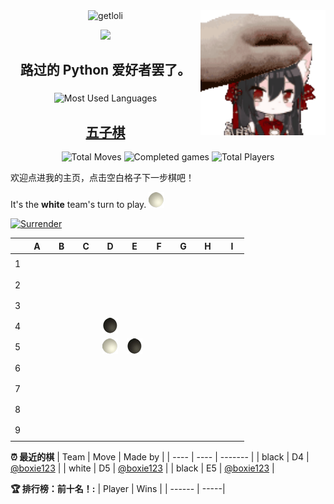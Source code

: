 <img align="right" src="images/motou.gif" alt="touch head" width='200px' />

<div align="center">
  <img src="https://count.getloli.com/get/@boxie123?theme=rule34" alt="getloli" />
</div>

<div align="center">

[![](https://img.shields.io/badge/Blog-%23FFA500.svg?&style=for-the-badge&logo=rss&logoColor=white)](https://boxie123.github.io/)

</div>

<h2 align="center"> 路过的 Python 爱好者罢了。</h2>

<div align="center">
  <img align="middle" src="https://github-readme-stats.vercel.app/api/top-langs/?username=boxie123&bg_color=151515&title_color=00a0ff&text_color=eeeeee&layout=compact" alt="Most Used Languages" />
</div>

<h2 align="center"> 
  <a href="https://zh.wikipedia.org/wiki/%E4%BA%94%E5%AD%90%E6%A3%8B">五子棋</a>
</h2>

<!--START_SECTION:gomoku-->
<div align="center">
  <img src="https://img.shields.io/badge/Total%20moves-3-blue" alt="Total Moves" />
  <img src="https://img.shields.io/badge/Completed%20games-0-brightgreen" alt="Completed games" />
  <img src="https://img.shields.io/badge/Total%20players-1-orange" alt="Total Players" />
</div>

欢迎点进我的主页，点击空白格子下一步棋吧！


It's the **white** team's turn to play. ![](/assets/white.png)

[![Surrender](https://img.shields.io/badge/Surrender%20-%2348e3c9.svg?&style=for-the-badge&logoColor=white)](https://github.com/boxie123/boxie123/issues/new?title=gomoku%7Csurrender&labels=gomoku&body=Just+push+%27Submit+new+issue%27+without+editing+the+title.+The+README+will+be+updated+after+approximately+30+seconds.)



| |A|B|C|D|E|F|G|H|I|
| - | - | - | - | - | - | - | - | - | - |
| 1 | [![](/assets/blank.png)](https://github.com/boxie123/boxie123/issues/new?title=gomoku%7Cdrop%7Cwhite%7CA1&labels=gomoku&body=只需点击“Submi+new+issue”即可下棋！README将在大约30秒后更新。请不要更改issue标题哦.) |[![](/assets/blank.png)](https://github.com/boxie123/boxie123/issues/new?title=gomoku%7Cdrop%7Cwhite%7CB1&labels=gomoku&body=只需点击“Submi+new+issue”即可下棋！README将在大约30秒后更新。请不要更改issue标题哦.) |[![](/assets/blank.png)](https://github.com/boxie123/boxie123/issues/new?title=gomoku%7Cdrop%7Cwhite%7CC1&labels=gomoku&body=只需点击“Submi+new+issue”即可下棋！README将在大约30秒后更新。请不要更改issue标题哦.) |[![](/assets/blank.png)](https://github.com/boxie123/boxie123/issues/new?title=gomoku%7Cdrop%7Cwhite%7CD1&labels=gomoku&body=只需点击“Submi+new+issue”即可下棋！README将在大约30秒后更新。请不要更改issue标题哦.) |[![](/assets/blank.png)](https://github.com/boxie123/boxie123/issues/new?title=gomoku%7Cdrop%7Cwhite%7CE1&labels=gomoku&body=只需点击“Submi+new+issue”即可下棋！README将在大约30秒后更新。请不要更改issue标题哦.) |[![](/assets/blank.png)](https://github.com/boxie123/boxie123/issues/new?title=gomoku%7Cdrop%7Cwhite%7CF1&labels=gomoku&body=只需点击“Submi+new+issue”即可下棋！README将在大约30秒后更新。请不要更改issue标题哦.) |[![](/assets/blank.png)](https://github.com/boxie123/boxie123/issues/new?title=gomoku%7Cdrop%7Cwhite%7CG1&labels=gomoku&body=只需点击“Submi+new+issue”即可下棋！README将在大约30秒后更新。请不要更改issue标题哦.) |[![](/assets/blank.png)](https://github.com/boxie123/boxie123/issues/new?title=gomoku%7Cdrop%7Cwhite%7CH1&labels=gomoku&body=只需点击“Submi+new+issue”即可下棋！README将在大约30秒后更新。请不要更改issue标题哦.) |[![](/assets/blank.png)](https://github.com/boxie123/boxie123/issues/new?title=gomoku%7Cdrop%7Cwhite%7CI1&labels=gomoku&body=只需点击“Submi+new+issue”即可下棋！README将在大约30秒后更新。请不要更改issue标题哦.) |
| 2 | [![](/assets/blank.png)](https://github.com/boxie123/boxie123/issues/new?title=gomoku%7Cdrop%7Cwhite%7CA2&labels=gomoku&body=只需点击“Submi+new+issue”即可下棋！README将在大约30秒后更新。请不要更改issue标题哦.) |[![](/assets/blank.png)](https://github.com/boxie123/boxie123/issues/new?title=gomoku%7Cdrop%7Cwhite%7CB2&labels=gomoku&body=只需点击“Submi+new+issue”即可下棋！README将在大约30秒后更新。请不要更改issue标题哦.) |[![](/assets/blank.png)](https://github.com/boxie123/boxie123/issues/new?title=gomoku%7Cdrop%7Cwhite%7CC2&labels=gomoku&body=只需点击“Submi+new+issue”即可下棋！README将在大约30秒后更新。请不要更改issue标题哦.) |[![](/assets/blank.png)](https://github.com/boxie123/boxie123/issues/new?title=gomoku%7Cdrop%7Cwhite%7CD2&labels=gomoku&body=只需点击“Submi+new+issue”即可下棋！README将在大约30秒后更新。请不要更改issue标题哦.) |[![](/assets/blank.png)](https://github.com/boxie123/boxie123/issues/new?title=gomoku%7Cdrop%7Cwhite%7CE2&labels=gomoku&body=只需点击“Submi+new+issue”即可下棋！README将在大约30秒后更新。请不要更改issue标题哦.) |[![](/assets/blank.png)](https://github.com/boxie123/boxie123/issues/new?title=gomoku%7Cdrop%7Cwhite%7CF2&labels=gomoku&body=只需点击“Submi+new+issue”即可下棋！README将在大约30秒后更新。请不要更改issue标题哦.) |[![](/assets/blank.png)](https://github.com/boxie123/boxie123/issues/new?title=gomoku%7Cdrop%7Cwhite%7CG2&labels=gomoku&body=只需点击“Submi+new+issue”即可下棋！README将在大约30秒后更新。请不要更改issue标题哦.) |[![](/assets/blank.png)](https://github.com/boxie123/boxie123/issues/new?title=gomoku%7Cdrop%7Cwhite%7CH2&labels=gomoku&body=只需点击“Submi+new+issue”即可下棋！README将在大约30秒后更新。请不要更改issue标题哦.) |[![](/assets/blank.png)](https://github.com/boxie123/boxie123/issues/new?title=gomoku%7Cdrop%7Cwhite%7CI2&labels=gomoku&body=只需点击“Submi+new+issue”即可下棋！README将在大约30秒后更新。请不要更改issue标题哦.) |
| 3 | [![](/assets/blank.png)](https://github.com/boxie123/boxie123/issues/new?title=gomoku%7Cdrop%7Cwhite%7CA3&labels=gomoku&body=只需点击“Submi+new+issue”即可下棋！README将在大约30秒后更新。请不要更改issue标题哦.) |[![](/assets/blank.png)](https://github.com/boxie123/boxie123/issues/new?title=gomoku%7Cdrop%7Cwhite%7CB3&labels=gomoku&body=只需点击“Submi+new+issue”即可下棋！README将在大约30秒后更新。请不要更改issue标题哦.) |[![](/assets/blank.png)](https://github.com/boxie123/boxie123/issues/new?title=gomoku%7Cdrop%7Cwhite%7CC3&labels=gomoku&body=只需点击“Submi+new+issue”即可下棋！README将在大约30秒后更新。请不要更改issue标题哦.) |[![](/assets/blank.png)](https://github.com/boxie123/boxie123/issues/new?title=gomoku%7Cdrop%7Cwhite%7CD3&labels=gomoku&body=只需点击“Submi+new+issue”即可下棋！README将在大约30秒后更新。请不要更改issue标题哦.) |[![](/assets/blank.png)](https://github.com/boxie123/boxie123/issues/new?title=gomoku%7Cdrop%7Cwhite%7CE3&labels=gomoku&body=只需点击“Submi+new+issue”即可下棋！README将在大约30秒后更新。请不要更改issue标题哦.) |[![](/assets/blank.png)](https://github.com/boxie123/boxie123/issues/new?title=gomoku%7Cdrop%7Cwhite%7CF3&labels=gomoku&body=只需点击“Submi+new+issue”即可下棋！README将在大约30秒后更新。请不要更改issue标题哦.) |[![](/assets/blank.png)](https://github.com/boxie123/boxie123/issues/new?title=gomoku%7Cdrop%7Cwhite%7CG3&labels=gomoku&body=只需点击“Submi+new+issue”即可下棋！README将在大约30秒后更新。请不要更改issue标题哦.) |[![](/assets/blank.png)](https://github.com/boxie123/boxie123/issues/new?title=gomoku%7Cdrop%7Cwhite%7CH3&labels=gomoku&body=只需点击“Submi+new+issue”即可下棋！README将在大约30秒后更新。请不要更改issue标题哦.) |[![](/assets/blank.png)](https://github.com/boxie123/boxie123/issues/new?title=gomoku%7Cdrop%7Cwhite%7CI3&labels=gomoku&body=只需点击“Submi+new+issue”即可下棋！README将在大约30秒后更新。请不要更改issue标题哦.) |
| 4 | [![](/assets/blank.png)](https://github.com/boxie123/boxie123/issues/new?title=gomoku%7Cdrop%7Cwhite%7CA4&labels=gomoku&body=只需点击“Submi+new+issue”即可下棋！README将在大约30秒后更新。请不要更改issue标题哦.) |[![](/assets/blank.png)](https://github.com/boxie123/boxie123/issues/new?title=gomoku%7Cdrop%7Cwhite%7CB4&labels=gomoku&body=只需点击“Submi+new+issue”即可下棋！README将在大约30秒后更新。请不要更改issue标题哦.) |[![](/assets/blank.png)](https://github.com/boxie123/boxie123/issues/new?title=gomoku%7Cdrop%7Cwhite%7CC4&labels=gomoku&body=只需点击“Submi+new+issue”即可下棋！README将在大约30秒后更新。请不要更改issue标题哦.) |![](/assets/black.png) |[![](/assets/blank.png)](https://github.com/boxie123/boxie123/issues/new?title=gomoku%7Cdrop%7Cwhite%7CE4&labels=gomoku&body=只需点击“Submi+new+issue”即可下棋！README将在大约30秒后更新。请不要更改issue标题哦.) |[![](/assets/blank.png)](https://github.com/boxie123/boxie123/issues/new?title=gomoku%7Cdrop%7Cwhite%7CF4&labels=gomoku&body=只需点击“Submi+new+issue”即可下棋！README将在大约30秒后更新。请不要更改issue标题哦.) |[![](/assets/blank.png)](https://github.com/boxie123/boxie123/issues/new?title=gomoku%7Cdrop%7Cwhite%7CG4&labels=gomoku&body=只需点击“Submi+new+issue”即可下棋！README将在大约30秒后更新。请不要更改issue标题哦.) |[![](/assets/blank.png)](https://github.com/boxie123/boxie123/issues/new?title=gomoku%7Cdrop%7Cwhite%7CH4&labels=gomoku&body=只需点击“Submi+new+issue”即可下棋！README将在大约30秒后更新。请不要更改issue标题哦.) |[![](/assets/blank.png)](https://github.com/boxie123/boxie123/issues/new?title=gomoku%7Cdrop%7Cwhite%7CI4&labels=gomoku&body=只需点击“Submi+new+issue”即可下棋！README将在大约30秒后更新。请不要更改issue标题哦.) |
| 5 | [![](/assets/blank.png)](https://github.com/boxie123/boxie123/issues/new?title=gomoku%7Cdrop%7Cwhite%7CA5&labels=gomoku&body=只需点击“Submi+new+issue”即可下棋！README将在大约30秒后更新。请不要更改issue标题哦.) |[![](/assets/blank.png)](https://github.com/boxie123/boxie123/issues/new?title=gomoku%7Cdrop%7Cwhite%7CB5&labels=gomoku&body=只需点击“Submi+new+issue”即可下棋！README将在大约30秒后更新。请不要更改issue标题哦.) |[![](/assets/blank.png)](https://github.com/boxie123/boxie123/issues/new?title=gomoku%7Cdrop%7Cwhite%7CC5&labels=gomoku&body=只需点击“Submi+new+issue”即可下棋！README将在大约30秒后更新。请不要更改issue标题哦.) |![](/assets/white.png) |![](/assets/black.png) |[![](/assets/blank.png)](https://github.com/boxie123/boxie123/issues/new?title=gomoku%7Cdrop%7Cwhite%7CF5&labels=gomoku&body=只需点击“Submi+new+issue”即可下棋！README将在大约30秒后更新。请不要更改issue标题哦.) |[![](/assets/blank.png)](https://github.com/boxie123/boxie123/issues/new?title=gomoku%7Cdrop%7Cwhite%7CG5&labels=gomoku&body=只需点击“Submi+new+issue”即可下棋！README将在大约30秒后更新。请不要更改issue标题哦.) |[![](/assets/blank.png)](https://github.com/boxie123/boxie123/issues/new?title=gomoku%7Cdrop%7Cwhite%7CH5&labels=gomoku&body=只需点击“Submi+new+issue”即可下棋！README将在大约30秒后更新。请不要更改issue标题哦.) |[![](/assets/blank.png)](https://github.com/boxie123/boxie123/issues/new?title=gomoku%7Cdrop%7Cwhite%7CI5&labels=gomoku&body=只需点击“Submi+new+issue”即可下棋！README将在大约30秒后更新。请不要更改issue标题哦.) |
| 6 | [![](/assets/blank.png)](https://github.com/boxie123/boxie123/issues/new?title=gomoku%7Cdrop%7Cwhite%7CA6&labels=gomoku&body=只需点击“Submi+new+issue”即可下棋！README将在大约30秒后更新。请不要更改issue标题哦.) |[![](/assets/blank.png)](https://github.com/boxie123/boxie123/issues/new?title=gomoku%7Cdrop%7Cwhite%7CB6&labels=gomoku&body=只需点击“Submi+new+issue”即可下棋！README将在大约30秒后更新。请不要更改issue标题哦.) |[![](/assets/blank.png)](https://github.com/boxie123/boxie123/issues/new?title=gomoku%7Cdrop%7Cwhite%7CC6&labels=gomoku&body=只需点击“Submi+new+issue”即可下棋！README将在大约30秒后更新。请不要更改issue标题哦.) |[![](/assets/blank.png)](https://github.com/boxie123/boxie123/issues/new?title=gomoku%7Cdrop%7Cwhite%7CD6&labels=gomoku&body=只需点击“Submi+new+issue”即可下棋！README将在大约30秒后更新。请不要更改issue标题哦.) |[![](/assets/blank.png)](https://github.com/boxie123/boxie123/issues/new?title=gomoku%7Cdrop%7Cwhite%7CE6&labels=gomoku&body=只需点击“Submi+new+issue”即可下棋！README将在大约30秒后更新。请不要更改issue标题哦.) |[![](/assets/blank.png)](https://github.com/boxie123/boxie123/issues/new?title=gomoku%7Cdrop%7Cwhite%7CF6&labels=gomoku&body=只需点击“Submi+new+issue”即可下棋！README将在大约30秒后更新。请不要更改issue标题哦.) |[![](/assets/blank.png)](https://github.com/boxie123/boxie123/issues/new?title=gomoku%7Cdrop%7Cwhite%7CG6&labels=gomoku&body=只需点击“Submi+new+issue”即可下棋！README将在大约30秒后更新。请不要更改issue标题哦.) |[![](/assets/blank.png)](https://github.com/boxie123/boxie123/issues/new?title=gomoku%7Cdrop%7Cwhite%7CH6&labels=gomoku&body=只需点击“Submi+new+issue”即可下棋！README将在大约30秒后更新。请不要更改issue标题哦.) |[![](/assets/blank.png)](https://github.com/boxie123/boxie123/issues/new?title=gomoku%7Cdrop%7Cwhite%7CI6&labels=gomoku&body=只需点击“Submi+new+issue”即可下棋！README将在大约30秒后更新。请不要更改issue标题哦.) |
| 7 | [![](/assets/blank.png)](https://github.com/boxie123/boxie123/issues/new?title=gomoku%7Cdrop%7Cwhite%7CA7&labels=gomoku&body=只需点击“Submi+new+issue”即可下棋！README将在大约30秒后更新。请不要更改issue标题哦.) |[![](/assets/blank.png)](https://github.com/boxie123/boxie123/issues/new?title=gomoku%7Cdrop%7Cwhite%7CB7&labels=gomoku&body=只需点击“Submi+new+issue”即可下棋！README将在大约30秒后更新。请不要更改issue标题哦.) |[![](/assets/blank.png)](https://github.com/boxie123/boxie123/issues/new?title=gomoku%7Cdrop%7Cwhite%7CC7&labels=gomoku&body=只需点击“Submi+new+issue”即可下棋！README将在大约30秒后更新。请不要更改issue标题哦.) |[![](/assets/blank.png)](https://github.com/boxie123/boxie123/issues/new?title=gomoku%7Cdrop%7Cwhite%7CD7&labels=gomoku&body=只需点击“Submi+new+issue”即可下棋！README将在大约30秒后更新。请不要更改issue标题哦.) |[![](/assets/blank.png)](https://github.com/boxie123/boxie123/issues/new?title=gomoku%7Cdrop%7Cwhite%7CE7&labels=gomoku&body=只需点击“Submi+new+issue”即可下棋！README将在大约30秒后更新。请不要更改issue标题哦.) |[![](/assets/blank.png)](https://github.com/boxie123/boxie123/issues/new?title=gomoku%7Cdrop%7Cwhite%7CF7&labels=gomoku&body=只需点击“Submi+new+issue”即可下棋！README将在大约30秒后更新。请不要更改issue标题哦.) |[![](/assets/blank.png)](https://github.com/boxie123/boxie123/issues/new?title=gomoku%7Cdrop%7Cwhite%7CG7&labels=gomoku&body=只需点击“Submi+new+issue”即可下棋！README将在大约30秒后更新。请不要更改issue标题哦.) |[![](/assets/blank.png)](https://github.com/boxie123/boxie123/issues/new?title=gomoku%7Cdrop%7Cwhite%7CH7&labels=gomoku&body=只需点击“Submi+new+issue”即可下棋！README将在大约30秒后更新。请不要更改issue标题哦.) |[![](/assets/blank.png)](https://github.com/boxie123/boxie123/issues/new?title=gomoku%7Cdrop%7Cwhite%7CI7&labels=gomoku&body=只需点击“Submi+new+issue”即可下棋！README将在大约30秒后更新。请不要更改issue标题哦.) |
| 8 | [![](/assets/blank.png)](https://github.com/boxie123/boxie123/issues/new?title=gomoku%7Cdrop%7Cwhite%7CA8&labels=gomoku&body=只需点击“Submi+new+issue”即可下棋！README将在大约30秒后更新。请不要更改issue标题哦.) |[![](/assets/blank.png)](https://github.com/boxie123/boxie123/issues/new?title=gomoku%7Cdrop%7Cwhite%7CB8&labels=gomoku&body=只需点击“Submi+new+issue”即可下棋！README将在大约30秒后更新。请不要更改issue标题哦.) |[![](/assets/blank.png)](https://github.com/boxie123/boxie123/issues/new?title=gomoku%7Cdrop%7Cwhite%7CC8&labels=gomoku&body=只需点击“Submi+new+issue”即可下棋！README将在大约30秒后更新。请不要更改issue标题哦.) |[![](/assets/blank.png)](https://github.com/boxie123/boxie123/issues/new?title=gomoku%7Cdrop%7Cwhite%7CD8&labels=gomoku&body=只需点击“Submi+new+issue”即可下棋！README将在大约30秒后更新。请不要更改issue标题哦.) |[![](/assets/blank.png)](https://github.com/boxie123/boxie123/issues/new?title=gomoku%7Cdrop%7Cwhite%7CE8&labels=gomoku&body=只需点击“Submi+new+issue”即可下棋！README将在大约30秒后更新。请不要更改issue标题哦.) |[![](/assets/blank.png)](https://github.com/boxie123/boxie123/issues/new?title=gomoku%7Cdrop%7Cwhite%7CF8&labels=gomoku&body=只需点击“Submi+new+issue”即可下棋！README将在大约30秒后更新。请不要更改issue标题哦.) |[![](/assets/blank.png)](https://github.com/boxie123/boxie123/issues/new?title=gomoku%7Cdrop%7Cwhite%7CG8&labels=gomoku&body=只需点击“Submi+new+issue”即可下棋！README将在大约30秒后更新。请不要更改issue标题哦.) |[![](/assets/blank.png)](https://github.com/boxie123/boxie123/issues/new?title=gomoku%7Cdrop%7Cwhite%7CH8&labels=gomoku&body=只需点击“Submi+new+issue”即可下棋！README将在大约30秒后更新。请不要更改issue标题哦.) |[![](/assets/blank.png)](https://github.com/boxie123/boxie123/issues/new?title=gomoku%7Cdrop%7Cwhite%7CI8&labels=gomoku&body=只需点击“Submi+new+issue”即可下棋！README将在大约30秒后更新。请不要更改issue标题哦.) |
| 9 | [![](/assets/blank.png)](https://github.com/boxie123/boxie123/issues/new?title=gomoku%7Cdrop%7Cwhite%7CA9&labels=gomoku&body=只需点击“Submi+new+issue”即可下棋！README将在大约30秒后更新。请不要更改issue标题哦.) |[![](/assets/blank.png)](https://github.com/boxie123/boxie123/issues/new?title=gomoku%7Cdrop%7Cwhite%7CB9&labels=gomoku&body=只需点击“Submi+new+issue”即可下棋！README将在大约30秒后更新。请不要更改issue标题哦.) |[![](/assets/blank.png)](https://github.com/boxie123/boxie123/issues/new?title=gomoku%7Cdrop%7Cwhite%7CC9&labels=gomoku&body=只需点击“Submi+new+issue”即可下棋！README将在大约30秒后更新。请不要更改issue标题哦.) |[![](/assets/blank.png)](https://github.com/boxie123/boxie123/issues/new?title=gomoku%7Cdrop%7Cwhite%7CD9&labels=gomoku&body=只需点击“Submi+new+issue”即可下棋！README将在大约30秒后更新。请不要更改issue标题哦.) |[![](/assets/blank.png)](https://github.com/boxie123/boxie123/issues/new?title=gomoku%7Cdrop%7Cwhite%7CE9&labels=gomoku&body=只需点击“Submi+new+issue”即可下棋！README将在大约30秒后更新。请不要更改issue标题哦.) |[![](/assets/blank.png)](https://github.com/boxie123/boxie123/issues/new?title=gomoku%7Cdrop%7Cwhite%7CF9&labels=gomoku&body=只需点击“Submi+new+issue”即可下棋！README将在大约30秒后更新。请不要更改issue标题哦.) |[![](/assets/blank.png)](https://github.com/boxie123/boxie123/issues/new?title=gomoku%7Cdrop%7Cwhite%7CG9&labels=gomoku&body=只需点击“Submi+new+issue”即可下棋！README将在大约30秒后更新。请不要更改issue标题哦.) |[![](/assets/blank.png)](https://github.com/boxie123/boxie123/issues/new?title=gomoku%7Cdrop%7Cwhite%7CH9&labels=gomoku&body=只需点击“Submi+new+issue”即可下棋！README将在大约30秒后更新。请不要更改issue标题哦.) |[![](/assets/blank.png)](https://github.com/boxie123/boxie123/issues/new?title=gomoku%7Cdrop%7Cwhite%7CI9&labels=gomoku&body=只需点击“Submi+new+issue”即可下棋！README将在大约30秒后更新。请不要更改issue标题哦.) |


**:alarm_clock: 最近的棋**
| Team | Move | Made by |
| ---- | ---- | ------- |
| black | D4 | [@boxie123](https://github.com/boxie123) |
| white | D5 | [@boxie123](https://github.com/boxie123) |
| black | E5 | [@boxie123](https://github.com/boxie123) |


**:trophy: 排行榜：前十名！:**
| Player | Wins |
| ------ | -----|

<!--END_SECTION:gomoku-->
